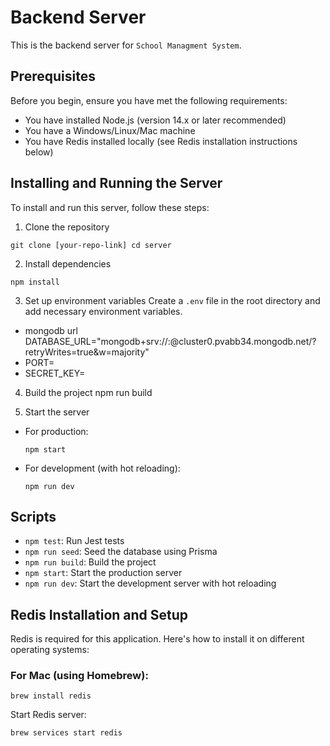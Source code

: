 # Backend Server

This is the backend server for `School Managment System`.

## Prerequisites

Before you begin, ensure you have met the following requirements:

- You have installed Node.js (version 14.x or later recommended)
- You have a Windows/Linux/Mac machine
- You have Redis installed locally (see Redis installation instructions below)

## Installing and Running the Server

To install and run this server, follow these steps:

1. Clone the repository

```
git clone [your-repo-link] cd server
```

2. Install dependencies

```
npm install
```

3. Set up environment variables
   Create a `.env` file in the root directory and add necessary environment variables.

- mongodb url
  DATABASE_URL="mongodb+srv://<password>:<password>@cluster0.pvabb34.mongodb.net/<Database name>?retryWrites=true&w=majority"
- PORT=<port>
- SECRET_KEY=<cookies secret key>

4. Build the project
   npm run build

5. Start the server

- For production:
  ```
  npm start
  ```
- For development (with hot reloading):
  ```
  npm run dev
  ```

## Scripts

- `npm test`: Run Jest tests
- `npm run seed`: Seed the database using Prisma
- `npm run build`: Build the project
- `npm start`: Start the production server
- `npm run dev`: Start the development server with hot reloading

## Redis Installation and Setup

Redis is required for this application. Here's how to install it on different operating systems:

### For Mac (using Homebrew):

```
brew install redis
```

Start Redis server:

```
brew services start redis
```

